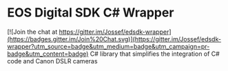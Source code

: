
# EOS Digital SDK C# Wrapper 

[![Join the chat at https://gitter.im/Jossef/edsdk-wrapper](https://badges.gitter.im/Join%20Chat.svg)](https://gitter.im/Jossef/edsdk-wrapper?utm_source=badge&utm_medium=badge&utm_campaign=pr-badge&utm_content=badge)
C# library that simplifies the integration of C# code and Canon DSLR cameras
